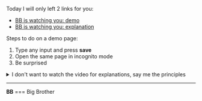 Today I will only left 2 links for you:

- [BB is watching you: demo][1]
- [BB is watching you: explanation][2]

Steps to do on a demo page:  
1. Type any input and press **save**  
2. Open the same page in incognito mode  
3. Be surprised  

<details>
    <summary>I don't want to watch the video for explanations, say me the principles</summary>
    <p>
The demo was created using a fingerprintjs library. It identifies a user by calculating a hash of a bunch of unique parameters:

- UserAgent
- Language settings
- TimeZone
- Plugins list
- Installed fonts (the most significant part)

</p>
</details>

---

 **BB** === Big Brother

[1]: https://akwuh.me/bb/
[2]: https://youtu.be/RcB-JqgaLeA
[3]: https://github.com/Valve/fingerprintjs

